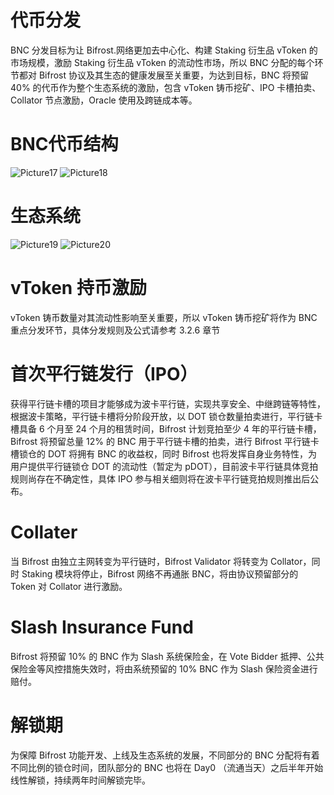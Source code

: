 # 代币分发

BNC 分发目标为让 Bifrost.网络更加去中心化、构建 Staking 衍生品 vToken 的市场规模，激励 Staking 衍生品 vToken 的流动性市场，所以 BNC 分配的每个环节都对 Bifrost 协议及其生态的健康发展至关重要，为达到目标，BNC 将预留 40% 的代币作为整个生态系统的激励，包含 vToken 铸币挖矿、IPO 卡槽拍卖、Collator 节点激励，Oracle 使用及跨链成本等。

# BNC代币结构

<img :src="$withBase('/zh/Picture17.png')" alt="Picture17" />

<img :src="$withBase('/zh/Picture18.png')" alt="Picture18" />

# 生态系统

<img :src="$withBase('/zh/Picture19.png')" alt="Picture19" />

<img :src="$withBase('/zh/Picture20.png')" alt="Picture20" />

# vToken 持币激励

vToken 铸币数量对其流动性影响至关重要，所以 vToken 铸币挖矿将作为 BNC 重点分发环节，具体分发规则及公式请参考 3.2.6 章节

# 首次平行链发行（IPO）

获得平行链卡槽的项目才能够成为波卡平行链，实现共享安全、中继跨链等特性，根据波卡策略，平行链卡槽将分阶段开放，以 DOT 锁仓数量拍卖进行，平行链卡槽具备 6 个月至 24 个月的租赁时间，Bifrost 计划竞拍至少 4 年的平行链卡槽，Bifrost 将预留总量 12% 的 BNC 用于平行链卡槽的拍卖，进行 Bifrost 平行链卡槽锁仓的 DOT 将拥有 BNC 的收益权，同时 Bifrost 也将发挥自身业务特性，为用户提供平行链锁仓 DOT 的流动性（暂定为 pDOT），目前波卡平行链具体竞拍规则尚存在不确定性，具体 IPO 参与相关细则将在波卡平行链竞拍规则推出后公布。

# Collater

当 Bifrost 由独立主网转变为平行链时，Bifrost Validator 将转变为 Collator，同时 Staking 模块将停止，Bifrost 网络不再通胀 BNC，将由协议预留部分的 Token 对 Collator 进行激励。

# Slash Insurance Fund

Bifrost 将预留 10% 的 BNC 作为 Slash 系统保险金，在 Vote Bidder 抵押、公共保险金等风控措施失效时，将由系统预留的 10% BNC 作为 Slash 保险资金进行赔付。

# 解锁期

为保障 Bifrost 功能开发、上线及生态系统的发展，不同部分的 BNC 分配将有着不同比例的锁仓时间，团队部分的 BNC 也将在 Day0 （流通当天）之后半年开始线性解锁，持续两年时间解锁完毕。

